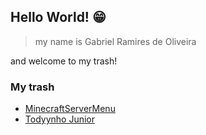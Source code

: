 ## Hello World! 😁

> my name is Gabriel Ramires de Oliveira

and welcome to my trash!

### My trash
 - [MinecraftServerMenu](https://github.com/gabrielramires/MinecraftServerMenu)
 - [Todyynho Junior](https://github.com/gabrielramires/Todyynho-Junior)
